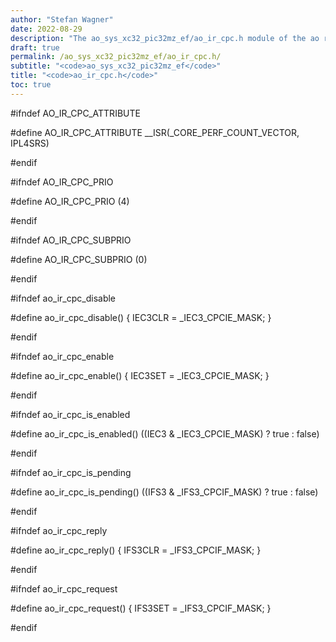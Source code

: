 ```yaml
---
author: "Stefan Wagner"
date: 2022-08-29
description: "The ao_sys_xc32_pic32mz_ef/ao_ir_cpc.h module of the ao real-time operating system."
draft: true
permalink: /ao_sys_xc32_pic32mz_ef/ao_ir_cpc.h/ 
subtitle: "<code>ao_sys_xc32_pic32mz_ef</code>"
title: "<code>ao_ir_cpc.h</code>"
toc: true
---
```


#ifndef AO_IR_CPC_ATTRIBUTE

#define AO_IR_CPC_ATTRIBUTE     __ISR(_CORE_PERF_COUNT_VECTOR, IPL4SRS)

#endif

#ifndef AO_IR_CPC_PRIO

#define AO_IR_CPC_PRIO          (4)

#endif

#ifndef AO_IR_CPC_SUBPRIO

#define AO_IR_CPC_SUBPRIO       (0)

#endif

#ifndef ao_ir_cpc_disable

#define ao_ir_cpc_disable()     { IEC3CLR = _IEC3_CPCIE_MASK; }

#endif

#ifndef ao_ir_cpc_enable

#define ao_ir_cpc_enable()      { IEC3SET = _IEC3_CPCIE_MASK; }

#endif

#ifndef ao_ir_cpc_is_enabled

#define ao_ir_cpc_is_enabled()  ((IEC3 & _IEC3_CPCIE_MASK) ? true : false)

#endif

#ifndef ao_ir_cpc_is_pending

#define ao_ir_cpc_is_pending()  ((IFS3 & _IFS3_CPCIF_MASK) ? true : false)

#endif

#ifndef ao_ir_cpc_reply

#define ao_ir_cpc_reply()       { IFS3CLR = _IFS3_CPCIF_MASK; }

#endif

#ifndef ao_ir_cpc_request

#define ao_ir_cpc_request()     { IFS3SET = _IFS3_CPCIF_MASK; }

#endif

